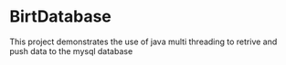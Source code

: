 <h1> BirtDatabase </h1>

<p> This project demonstrates the use of java multi threading to retrive and push data to the mysql database </p>
